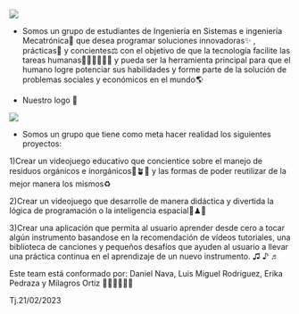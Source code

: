 # 
![](https://github.com/SIS-111-2023-UCB-Paralelo-2/Equipo-Dinamita/blob/main/gr%C3%A1ficos/Team%20DynamiteBanner.gif)

- Somos un grupo de estudiantes de Ingeniería en Sistemas e ingeniería Mecatrónica🦾 que desea programar soluciones innovadoras✨ , prácticas🧩 y concientes⚖  con el objetivo de que la tecnología facilite las tareas humanas👩🏻‍💻👨🏻‍💻 y pueda ser la herramienta principal para que el humano logre potenciar sus habilidades y forme parte de la solución de problemas sociales y económicos en el mundo🌎

- Nuestro logo 🌱


![](https://github.com/SIS-111-2023-UCB-Paralelo-2/Equipo-Dinamita/blob/main/gr%C3%A1ficos/Team%20Dynamite%20(1).png)


- Somos un grupo que tiene como meta hacer realidad los siguientes proyectos:

1)Crear un videojuego educativo que concientice sobre el manejo de residuos orgánicos e inorgánicos🌱🪴🌲 y las formas de poder reutilizar de la mejor manera los mismos♻

2)Crear un videojuego que desarrolle de manera didáctica y divertida la lógica de programación o la inteligencia espacial🧩♟🎲

3)Crear una aplicación que permita al usuario aprender desde cero a tocar algún instrumento basandose en la recomendación de vídeos tutoriales, una biblioteca de canciones y pequeños desafíos que ayuden al usuario a llevar una práctica continua en el aprendizaje de un nuevo instrumento. ♫ ♪ ♬

Este team está conformado por: Daniel Nava,  Luis Miguel Rodriguez, Erika Pedraza y Milagros Ortiz 👩🏻‍💻👨🏻‍💻

Tj.21/02/2023

